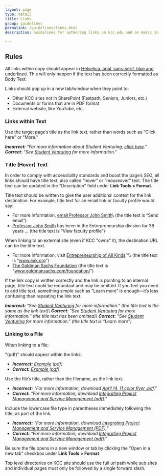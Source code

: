 ```yaml
---
layout: page
type: detail
title: Links
group: guidelines
permalink: /guidelines/links.html
description: Guidelines for authoring links on kcc.edu and on mykcc in SharePoint.

---
```


## Rules

All links within copy should appear in [Helvetica, arial, sans-serif, blue and underlined](http://www.kcc.edu/offices-services/marketing/guidelines-templates/instructions/styling/Pages/style-guide.aspx#). This will only happen if the text has been correctly formatted as Body Text.

Links should pop up in a new tab/window when they point to:

-   Other KCC sites not in SharePoint (Fastpath, Seniors, Juniors, etc.)
-   Documents or forms that are in PDF format
-   External website, like YouTube, etc.

### Links within Text

Use the target page’s title as the link text, rather than words such as "Click here" or "More."

***Incorrect:** "For more information about Student Venturing, [click here](http://www.kcc.edu/offices-services/marketing/guidelines-templates/instructions/styling/Pages/style-guide.aspx#)."*
***Correct:** "See [Student Venturing](http://www.kcc.edu/offices-services/marketing/guidelines-templates/instructions/styling/Pages/style-guide.aspx#) for more information."*

### Title (Hover) Text

In order to comply with accessibility standards and boost the page’s SEO, all links should have title text, also called “hover” or “mouseover” text. The title text can be updated in the “Description” field under **Link Tools > Format**.

Title text should be written to give the user additional context for the link destination. For example, title text for an email link or faculty profile would say:

-   For more information, [email Professor John Smith](http://www.kcc.edu/offices-services/marketing/guidelines-templates/instructions/styling/Pages/style-guide.aspx# "Send email")\\
(the title text is “Send email”)
-   [Professor John Smith](http://www.kcc.edu/offices-services/marketing/guidelines-templates/instructions/styling/Pages/style-guide.aspx# "View faculty profile") has been in the Entrepreneurship division for 38 years ...
(the title text is “View faculty profile”)

When linking to an external site (even if KCC "owns" it), the destination URL can be the title text.

-   For more information, visit [Entrepreneurship of All Kinds](http://www.kcc.edu/offices-services/marketing/guidelines-templates/instructions/styling/Pages/style-guide.aspx# "www.eak.org")™\\
(the title text is "www.eak.org")
-   [The Goldman Sachs Foundation](http://www.kcc.edu/offices-services/marketing/guidelines-templates/instructions/styling/Pages/style-guide.aspx# "www.goldmansachs.com/foundation")
(the title text is "www.goldmansachs.com/foundation/")

If the link copy is written correctly and the link is pointing to an internal page, title text could be redundant and may be omitted. If you feel you need to add title text, something simple such as “Learn more” is enough—it’s less confusing than repeating the link text.

***Incorrect:** “See [Student Venturing](http://www.kcc.edu/offices-services/marketing/guidelines-templates/instructions/styling/Pages/style-guide.aspx# "Student Venturing") for more information.” (the title text is the same as the link text)*\\
***Correct:** “See [Student Venturing](http://www.kcc.edu/offices-services/marketing/guidelines-templates/instructions/styling/Pages/style-guide.aspx#) for more information.” (the title text has been omitted)*\\
***Correct:** “See [Student Venturing](http://www.kcc.edu/offices-services/marketing/guidelines-templates/instructions/styling/Pages/style-guide.aspx# "Learn more") for more information.” (the title text is “Learn more”)*

### Linking to a File

When linking to a file:

"(pdf)" should appear within the links:

-   ***Incorrect:** [Example](http://www.kcc.edu/offices-services/marketing/guidelines-templates/instructions/styling/Pages/style-guide.aspx#) (pdf)*
-   ***Correct:** [Example (pdf)](http://www.kcc.edu/offices-services/marketing/guidelines-templates/instructions/styling/Pages/style-guide.aspx#)*

Use the file’s title, rather than the filename, as the link text.

-   ***Incorrect:** "For more information, download [April 14, 11 color flyer .pdf](http://www.kcc.edu/offices-services/marketing/guidelines-templates/instructions/styling/Pages/style-guide.aspx#)."*
-   ***Correct:** "For more information, download [Integrating Project Management and Service Management (pdf)](http://www.kcc.edu/offices-services/marketing/guidelines-templates/instructions/styling/Pages/style-guide.aspx#)."*

Include the lowercase file type in parentheses immediately following the title, as part of the link.

-   ***Incorrect:** "For more information, download [Integrating Project Management and Service Management (PDF)](http://www.kcc.edu/offices-services/marketing/guidelines-templates/instructions/styling/Pages/style-guide.aspx#)."*
-   ***Correct:** "For more information, download [Integrating Project Management and Service Management (pdf)](http://www.kcc.edu/offices-services/marketing/guidelines-templates/instructions/styling/Pages/style-guide.aspx#)."*

Be sure the file opens in a new window or tab by clicking the "Open in a new tab" checkbox under **Link Tools > Format**

Top level directories on KCC site should use the full url path while sub sites and individual pages must only be followed by a single forward slash.
